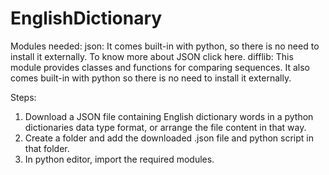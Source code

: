 # EnglishDictionary

Modules needed:
json: It comes built-in with python, so there is no need to install it externally. To know more about JSON click here.
difflib: This module provides classes and functions for comparing sequences. It also comes built-in with python so there is no need to install it externally.

Steps:

1. Download a JSON file containing English dictionary words in a python dictionaries data type format, or arrange the file content in that way.
2. Create a folder and add the downloaded .json file and python script in that folder.
3. In python editor, import the required modules.



